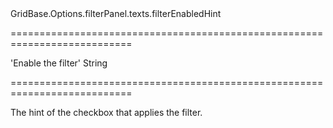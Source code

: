 <!--id-->GridBase.Options.filterPanel.texts.filterEnabledHint<!--/id-->
===========================================================================
<!--default-->'Enable the filter'<!--/default-->
<!--type-->String<!--/type-->
===========================================================================

<!--shortDescription-->
The hint of the checkbox that applies the filter.
<!--/shortDescription-->

<!--fullDescription-->

<!--/fullDescription-->
